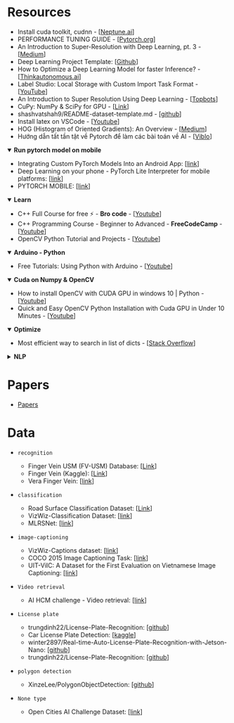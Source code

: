 # Resources
* Install cuda toolkit, cudnn - [[Neptune.ai](https://neptune.ai/blog/installing-tensorflow-2-gpu-guide)]
* PERFORMANCE TUNING GUIDE - [[Pytorch.org](https://pytorch.org/tutorials/recipes/recipes/tuning_guide.html)]
* An Introduction to Super-Resolution with Deep Learning, pt. 3 - [[Medium](https://medium.com/@paren8esis/an-introduction-to-super-resolution-with-deep-learning-pt-3-ed85ec949ba8)]
* Deep Learning Project Template: [[Github](https://github.com/L1aoXingyu/Deep-Learning-Project-Template)]
* How to Optimize a Deep Learning Model for faster Inference? - [[Thinkautonomous.ai](https://www.thinkautonomous.ai/blog/deep-learning-optimization/)]
* Label Studio: Local Storage with Custom Import Task Format - [[YouTube](https://www.youtube.com/watch?v=lo6ncQajbdU&ab_channel=MaxTkachenko)]
* An Introduction to Super Resolution Using Deep Learning - [[Topbots](https://www.topbots.com/super-resolution-with-deep-learning/)]
* CuPy: NumPy & SciPy for GPU - [[Link](https://cupy.dev/)]
* shashvatshah9/README-dataset-template.md - [[github](https://gist.github.com/shashvatshah9/5d587605cd087182ccffb46b6cf9e449)]
* Install latex on VSCode - [[Youtube](https://www.youtube.com/watch?v=PRvuFx_cZyg&ab_channel=NopeIT)]
* HOG (Histogram of Oriented Gradients): An Overview - [[Medium](https://towardsdatascience.com/hog-histogram-of-oriented-gradients-67ecd887675f)]
* Hướng dẫn tất tần tật về Pytorch để làm các bài toán về AI - [[Viblo](https://viblo.asia/p/huong-dan-tat-tan-tat-ve-pytorch-de-lam-cac-bai-toan-ve-ai-YWOZrNkNZQ0)]

<!-- Run pytorch model on mobile -->
<details open>
   <summary><b>Run pytorch model on mobile</b></summary>
   <ul>
    <li>Integrating Custom PyTorch Models Into an Android App: [<a href="https://medium.com/mlearning-ai/integrating-custom-pytorch-models-into-an-android-app-a2cdfce14fe8">link</a>]
    <li>Deep Learning on your phone - PyTorch Lite Interpreter for mobile platforms: [<a href="https://towardsdatascience.com/deep-learning-on-your-phone-pytorch-lite-interpreter-for-mobile-platforms-ae73d0b17eaa">link</a>]
    <li>PYTORCH MOBILE: [<a href="https://pytorch.org/mobile/home/">link</a>]
   </ul>
</details>

<!-- Learn -->
<details open>
   <summary><b>Learn</b></summary>
   <ul>
    <li>C++ Full Course for free ⚡️ - <b>Bro code</b> - [<a href="https://youtu.be/-TkoO8Z07hI?si=chZrX71qagkI3QVA">Youtube</a>]
    <li>C++ Programming Course - Beginner to Advanced - <b>FreeCodeCamp</b> - [<a href="https://www.youtube.com/watch?v=8jLOx1hD3_o&list=PLwwBtBG9sP7BJ8xqz2fp6iZQurfz1BeJW&index=2&t=45947s&pp=gAQBiAQB">Youtube</a>]
    <li>OpenCV Python Tutorial and Projects - [<a href="https://youtube.com/playlist?list=PLkmvobsnE0GEo-D7DLnrYS1K4OemycX6k&si=6DhOHMB5zqFq5HCR">Youtube</a>]

   </ul>
</details>

<!-- Arduino - Python -->
<details open>
   <summary><b>Arduino - Python</b></summary>
   <ul>
    <li>Free Tutorials: Using Python with Arduino - [<a href="https://youtube.com/playlist?list=PLGs0VKk2DiYzWURfJCbCGPa8HI0APjBfo&si=odo4fQ84F7i0lywy">Youtube</a>]
   </ul>
</details>

<!-- Cuda on Numpy & OpenCV -->
<details open>
   <summary><b>Cuda on Numpy & OpenCV</b></summary>
   <ul>
    <li>How to install OpenCV with CUDA GPU in windows 10 | Python - [<a href="https://www.youtube.com/watch?v=5NwU1MmmqWo&ab_channel=HackersRealm">Youtube</a>]
    <li>Quick and Easy OpenCV Python Installation with Cuda GPU in Under 10 Minutes - [<a href="https://www.youtube.com/watch?v=d8Jx6zO1yw0&t=624s&ab_channel=NicolaiNielsen">Youtube</a>]
   </ul>
</details>

<!-- Optimize -->
<details open>
   <summary><b>Optimize </b></summary>
   <ul>
    <li>Most efficient way to search in list of dicts - [<a href="https://stackoverflow.com/questions/38865201/most-efficient-way-to-search-in-list-of-dicts">Stack Overflow</a>]
   </ul>
</details>

<!-- NLP -->
<details>
   <summary><b>NLP</b></summary>
   <ul>
    <li>The complete guide to string similarity algorithms - [<a href="https://yassineelkhal.medium.com/the-complete-guide-to-string-similarity-algorithms-1290ad07c6b7">Medium</a>]
   </ul>
</details>

# Papers
* [Papers](Papers)

# Data
* `recognition`
  * Finger Vein USM (FV-USM) Database: [[Link](http://drfendi.com/2015/12/05/fv-usm-database-download-page/)]<!-- - pass: **transkrian** -->
  * Finger Vein (Kaggle): [[Link](https://www.kaggle.com/datasets/ryeltsin/finger-vein)]
  * Vera Finger Vein: [[link](https://zenodo.org/records/4575270)]

* `classification`
  * Road Surface Classification Dataset: [[Link](https://thu-rsxd.com/rscd/)]
  * VizWiz-Classification Dataset: [[link](https://vizwiz.org/tasks-and-datasets/image-classification/)]
  * MLRSNet: [[link](https://github.com/cugbrs/MLRSNet)]

* `image-captioning`
  * VizWiz-Captions dataset: [[link](https://vizwiz.org/tasks-and-datasets/image-captioning/)]
  * COCO 2015 Image Captioning Task: [[link](https://cocodataset.org/#captions-2015)]
  * UIT-ViIC: A Dataset for the First Evaluation on Vietnamese Image Captioning: [[link](https://drive.google.com/file/d/1YexKrE6o0UiJhFWpE8M5LKoe6-k3AiM4/view)]

* `Video retrieval`
  * AI HCM challenge - Video retrieval: [[link](https://docs.google.com/spreadsheets/d/16RlmhETs2YLuw5b4aP-bKD7c0DiDNDr0ZxOQfBS3-ks/htmlview?fbclid=IwAR1seO_E_awcNWenChTELCZxOLjAtj45D4wDNscwKa72kyX5zlENHUSBqkQ_aem_AZuSBoG9oqvH_oVCY7aYuFMURECjWbdnhe0hO6dzBfUsGKTUlhF6lalq6DR7wzRZnms#)]

* `License plate`
  * trungdinh22/License-Plate-Recognition: [[github](https://github.com/trungdinh22/License-Plate-Recognition.git)]
  * Car License Plate Detection: [[kaggle](https://www.kaggle.com/datasets/andrewmvd/car-plate-detection)]
  * winter2897/Real-time-Auto-License-Plate-Recognition-with-Jetson-Nano: [[github](https://github.com/winter2897/Real-time-Auto-License-Plate-Recognition-with-Jetson-Nano/blob/main/doc/dataset.md)]
  * trungdinh22/License-Plate-Recognition: [[github](https://github.com/trungdinh22/License-Plate-Recognition)]

* `polygon detection`
  * XinzeLee/PolygonObjectDetection: [[github](https://github.com/XinzeLee/PolygonObjectDetection.git)]


* `None type`
  * Open Cities AI Challenge Dataset: [[link](https://beta.source.coop/repositories/open-cities/ai-challenge/download/)]
